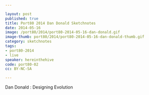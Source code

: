 ```yaml
---

layout: post
published: true
title: Port80 2014 Dan Donald Sketchnotes
date: 2014-05-16
image: /port80/2014/port80-2014-05-16-dan-donald.gif
image-thumb: port80/2014/port80-2014-05-16-dan-donald-thumb.gif
category: sketchnotes
tags:
- port80-2014
- live
speaker: hereinthehive
code: port80-02
cc: BY-NC-SA

---
```


Dan Donald : Designing Evolution
